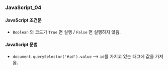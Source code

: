 ### JavaScript_04

#### JavaScript 조건문
- `Boolean` 의 코드가 `True` 면 실행 / `False` 면 실행하지 않음.

#### JavaScript 문법
- `document.querySelector('#id').value` --> `id`를 가지고 있는 태그에 값을 가져옴.